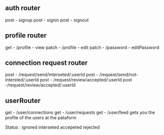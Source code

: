 ## auth router
post - signup
post - signin
post - signout

## profile router
get - /profile - view
patch - /profile - edit
patch - /password - editPassword  

## connection request router
post - /request/send/interseted/:userId
post - /request/send/not-intersted/:userId
post - /request/review/accepted/:userId
post -/request/review/accepted/:userId

## userRouter
get - /user/connections
get - /user/requests
get - /user/feed gets you the profile of the users at the pataform

Status : ignored  interseted accepeted rejected


